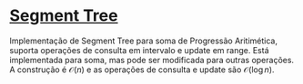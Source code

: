 # [Segment Tree](seg_tree.cpp)

Implementação de Segment Tree para soma de Progressão Aritimética, suporta operações de consulta em intervalo e update em range. Está implementada para soma, mas pode ser modificada para outras operações. A construção é $\mathcal{O}(n)$ e as operações de consulta e update são $\mathcal{O}(\log n )$.


